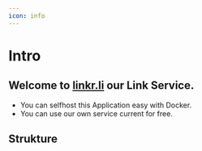 ```yaml
---
icon: info
---
```


# Intro

## Welcome to [linkr.li](https://links.xyzjesper.link/) our Link Service.

* You can selfhost this Application easy with Docker.
* You can use our own service current for free.

## Strukture

